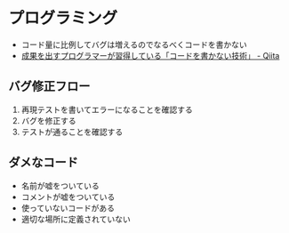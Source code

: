 # プログラミング

- コード量に比例してバグは増えるのでなるべくコードを書かない
- [成果を出すプログラマーが習得している「コードを書かない技術」 - Qiita](https://qiita.com/Fumi_Oc7/items/74f2791a4b6c832f9555)

## バグ修正フロー
1. 再現テストを書いてエラーになることを確認する
1. バグを修正する
1. テストが通ることを確認する

## ダメなコード
- 名前が嘘をついている
- コメントが嘘をついている
- 使っていないコードがある
- 適切な場所に定義されていない

